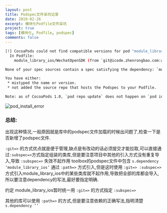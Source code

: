 ```yaml
---
layout: post
title: Podspec文件采坑记录
date: 2019-02-26
excerpt: 模块化Podfile文件采坑
project: true
tags: [模块化, Podfile, podspec]
comments: false
---
```


```sh
[!] CocoaPods could not find compatible versions for pod "module_library_ios/WechatOpenSDK":
  In Podfile:
    module_library_ios/WechatOpenSDK (from `git@icode.zhenrongbao.com:app/module_library_ios.git`, branch `dev1.1.0`)

None of your spec sources contain a spec satisfying the dependency: `module_library_ios/WechatOpenSDK (from `git@icode.zhenrongbao.com:app/module_library_ios.git`, branch `dev1.1.0`)`.

You have either:
 * mistyped the name or version.
 * not added the source repo that hosts the Podspec to your Podfile.

Note: as of CocoaPods 1.0, `pod repo update` does not happen on `pod install` by default.
```

![pod_install_error](https://www.chengshuangshuang.com/assets/img/pod_install_error.png)



### 总结:



出现这种情况,一般原因就是库中的podspec文件加载的时候出问题了,检查一下是否新增了podspec文件.



`:git=>` 的方式优点就是便于管理,缺点是有改动的话必须提交才能拉取,可以直接通过`:subspec=>`方式指定组装的类库,但是要注意项目中其他的引入方式没有重复导入,导致 `:subspec=>` 失效不起作用  toolbox的podspec文件中包含 `s.dependency ‘module_library_ios’`  通过 `:path=>` 方式引入,但是这时使用 `:git=> :subspec=>` 方式引入module_library_ios中的某些类库就不起作用,导致把全部的库都会导入,所以要注意dependency的写法,最好要指定明确.



约定 module_library_ios暂时统一用 `:git=>` 的方式指定 `:subspec=>`

其他的库可以使用 `:path=>` 的方式,但是要注意依赖的正确写法,指明清楚 `s.dependency ‘’`